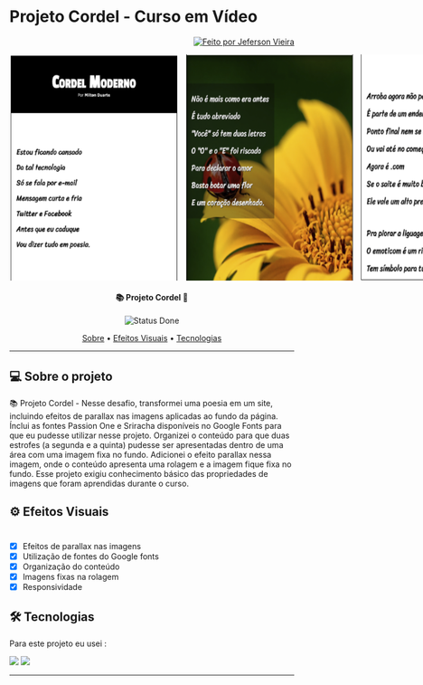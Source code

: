 # Projeto Cordel - Curso em Vídeo

<p align="end">
   <a href="https://github.com/JefersonVM">
    <img alt="Feito por Jeferson Vieira" src="https://img.shields.io/badge/feito-por%20 Jeferson Vieira-000000">
   </a>
</p>

<div style="display: flex; gap: 10px;" >
<img style="width: 300px; height: 400px;" src='./imagens/print_projeto01.png'  alt='Print parte 1 do projeto'>

<img style="width: 300px; height: 400px;" src='./imagens/print_projeto02.png' alt='Print parte 2 do projeto'>

<img style="width: 300px; height: 400px;" src='./imagens/print_projeto03.png' alt='Print parte 3 do projeto'>

<img style="width: 300px; height: 400px;" src='./imagens/print_projeto04.png' alt='Print parte 4 do projeto'>

</div>

<h4 align="center"> 
📚 Projeto Cordel 📖 
</h4>

<p align="center">
	 <img alt="Status Done" src="https://img.shields.io/badge/STATUS-CONCLU%C3%8DDO-brightgreen">
</p>

<p align="center">
 <a href="#sobre">Sobre</a> •
 <a href="#efeitos-visuais">Efeitos Visuais</a> •
 <a href="#tecnologias">Tecnologias</a>  
</p>
<hr/>

## 💻 Sobre o projeto

<p id='sobre'>
📚 Projeto Cordel - Nesse desafio, transformei uma
poesia em um site, incluindo efeitos de
parallax nas imagens aplicadas ao fundo
da página. Ínclui as fontes Passion One
e Sriracha disponíveis no Google Fonts
para que eu pudesse utilizar nesse projeto.
Organizei o conteúdo para que duas
estrofes (a segunda e a quinta) pudesse ser
apresentadas dentro de uma área com
uma imagem fixa no fundo. Adicionei o
efeito parallax nessa imagem, onde o
conteúdo apresenta uma rolagem e a
imagem fique fixa no fundo.
Esse projeto exigiu conhecimento
básico das propriedades de imagens que
foram aprendidas durante o curso.
</p>

## ⚙️ Efeitos Visuais

<h1 id='efeitos-visuais'></h1>
                         
- [x] Efeitos de parallax nas imagens <br/>
- [x] Utilização de fontes do Google fonts<br/>
- [x] Organização do conteúdo<br/>
- [x] Imagens fixas na rolagem<br/>
- [x] Responsividade<br/>

## 🛠 Tecnologias

<p id="tecnologias">
Para este projeto eu usei :	
</p>

<img src='https://img.shields.io/badge/CSS3-1572B6?style=for-the-badge&logo=css3&logoColor=white'>
<img src= "https://img.shields.io/badge/HTML5-E34F26?style=for-the-badge&logo=html5&logoColor=white"/>

<hr>
